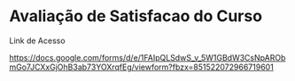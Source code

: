 # Avaliação de Satisfacao do Curso
 
 Link de Acesso

 https://docs.google.com/forms/d/e/1FAIpQLSdwS_v_5W1GBdW3CsNpARObmGo7JCXxGjOhB3ab73YOXrqfEg/viewform?fbzx=851522072966719601

